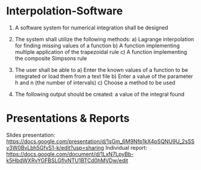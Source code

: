 # Interpolation-Software
1) A software system for numerical integration shall be designed
  
2) The system shall utilize the following methods:
a) Lagrange interpolation for finding missing values of a function
b) A function implementing multiple application of the trapezoidal rule
c) A function implementing the composite Simpsons rule

3) The user shall be able to
a) Enter the known values of a function to be integrated or load them from a text file
b) Enter a value of the parameter h and n (the number of intervals)
c) Choose a method to be used

4) The following output should be created: a value of the integral found

# Presentations & Reports
Slides presentation: https://docs.google.com/presentation/d/1sGm_6M9Nfp1kX4pSQNU9U_2sSSv3W0BvLbh5GfvS1-k/edit?usp=sharing
Individual report: https://docs.google.com/document/d/1LxN7LpyBb-k5HbdWXRyYGFBSLGflvNTU1BTCd0hMVDw/edit
